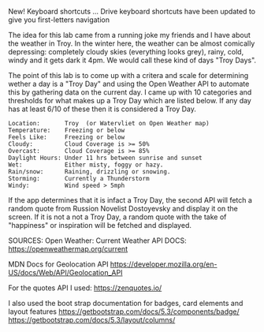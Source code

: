 New! Keyboard shortcuts … Drive keyboard shortcuts have been updated to give you first-letters navigation

The idea for this lab came from a running joke my friends and I have about the weather in Troy. In the winter here, the weather can be almost comically depressing: completely cloudy skies (everything looks grey), rainy, cold, windy and it gets dark it 4pm. We would call these kind of days "Troy Days". 

The point of this lab is to come up with a critera and scale for determining wether a day is a "Troy Day" and using the Open Weather API to automate this by gathering data on the current day. I came up with 10 categories and thresholds for what makes up a Troy Day which are listed below. If any day has at least 6/10 of these then it is considered a Troy Day.

    Location:       Troy  (or Watervliet on Open Weather map)
    Temperature:    Freezing or below
    Feels Like:     Freezing or below
    Cloudy:         Cloud Coverage is >= 50%
    Overcast:       Cloud Coverage is >= 85%
    Daylight Hours: Under 11 hrs between sunrise and sunset
    Wet:            Either misty, foggy or hazy. 
    Rain/snow:      Raining, drizzling or snowing.
    Storming:       Currently a Thunderstorm
    Windy:          Wind speed > 5mph

If the app determines that it is infact a Troy Day, the second API will fetch a random quote from Russion Novelist Dostoyevsky and display it on the screen. If it is not a not a Troy Day, a random quote with the take of "happiness" or inspiration will be fetched and displayed.

SOURCES:
Open Weather: Current Weather API DOCS: 
https://openweathermap.org/current 

MDN Docs for Geolocation API
https://developer.mozilla.org/en-US/docs/Web/API/Geolocation_API

For the quotes API I used:
https://zenquotes.io/ 

I also used the boot strap documentation for badges, card elements and layout features
https://getbootstrap.com/docs/5.3/components/badge/ 
https://getbootstrap.com/docs/5.3/layout/columns/
